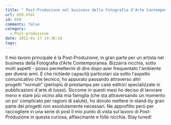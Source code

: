 ```yaml
---
title: " Post-Produzione nel business della Fotografia d'Arte Contemporanea (Intro)\t\t"
url: 659.html
id: 659
comments: false
category:
  - Post-produzione
date: 2012-01-17 14:36:14
tags:
---
```


Il mio lavoro principale è la Post-Produzione, in gran parte per un artista nel business della Fotografia d'Arte Contemporanea. Bizzarra nicchia, sotto molti aspetti - posso permettermi di dire dopo aver frequentato l'ambiente per diversi anni. E che richiede capacità particolari sia sotto l'aspetto comunicativo che tecnico, ho appurato passando attraverso altri progetti "normali" (perlopiù di prestampa per case editrici specializzate in pubblicazioni d'arte di lusso). Siccome in questi mesi ho deciso di lavorare meno e stare più vicino alla mia famiglia (che sta attraversando un momento un po' complicato per ragioni di salute), ho dovuto mettere in stand-by gran parte dei progetti non assolutamente necessari. Ne approfitto però per raccogliere in una serie di post il mio punto di vista sul lavoro di Post-Produzione in questa curiosa, affascinante e folle nicchia. Stay tuned!